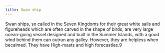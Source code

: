 ```yaml
---
title: Swan ship
---
```


Swan ships, so called in the Seven Kingdoms for their great white sails and figureheads which are often carved in the shape of birds, are very large ocean-going vessel designed and built in the Summer Islands, with a good wind behind them can outrun any galley. However, they are helpless when becalmed. They have High-masts and high forecastles.9


